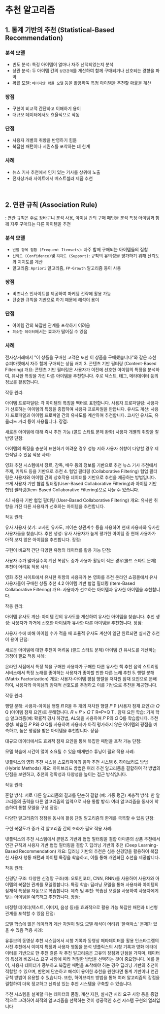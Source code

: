 # 추천 알고리즘

## 1. 통계 기반의 추천 (Statistical-Based Recommendation)

### 분석 모델

- 빈도 분석: 특정 아이템이 얼마나 자주 선택되었는지 분석
- 상관 분석: 두 아이템 간의 `상관관계`를 계산하여 함께 구매되거나 선호되는 경향을 파악
- 확률 모델: `베이지안 확률 모델` 등을 활용하여 특정 아이템을 추천할 확률을 계산

### 장점

- 구현이 비교적 간단하고 이해하기 용이
- 대규모 데이터에서도 효율적으로 작동

### 단점

- 사용자 개별의 취향을 반영하기 힘듦
- 복잡한 패턴이나 시퀀스를 포착하는 데 한계

### 사례

- 뉴스 기사 추천에서 인기 있는 기사를 상위에 노출
- 전자상거래 사이트에서 베스트셀러 제품 추천

<br>

## 2. 연관 규칙 (Association Rule)

: 연관 규칙은 주로 장바구니 분석 사용, 아이템 간의 구매 패턴을 분석 특정 아이템과 함께 자주 구매되는 다른 아이템을 추천

### 분석 모델

- `빈발 항목 집합 (Frequent Itemsets)`: 자주 함께 구매되는 아이템들의 집합
- `신뢰도 (Confidence)`및 `지지도 (Support)`: 규칙의 유의성을 평가하기 위해 신뢰도와 지지도를 계산
- 알고리즘: `Apriori` 알고리즘, `FP-Growth` 알고리즘 등이 사용

### 장점

- 비즈니스 인사이트를 제공하여 마케팅 전략에 활용 가능
- 단순한 규칙을 기반으로 하기 때문에 해석이 용이

### 단점

- 아이템 간의 복잡한 관계를 포착하기 어려움
- `희소한 데이터`에서는 효과가 떨어질 수 있음

### 사례

전자상거래에서 "이 상품을 구매한 고객은 또한 이 상품을 구매했습니다"와 같은 추천
슈퍼마켓에서 자주 함께 구매되는 상품 배치 3. 콘텐츠 기반 필터링 (Content-Based Filtering)
개요: 콘텐츠 기반 필터링은 사용자가 이전에 선호한 아이템의 특징을 분석하여, 유사한 특징을 가진 다른 아이템을 추천합니다. 주로 텍스트, 태그, 메타데이터 등의 정보를 활용합니다.

작동 원리:

아이템 프로파일링: 각 아이템의 특징을 벡터로 표현합니다.
사용자 프로파일링: 사용자가 선호하는 아이템의 특징을 종합하여 사용자 프로파일을 만듭니다.
유사도 계산: 사용자 프로파일과 아이템 프로파일 간의 유사도를 계산하여 추천합니다. 코사인 유사도, 유클리드 거리 등이 사용됩니다.
장점:

새로운 아이템에 대해 즉시 추천 가능 (콜드 스타트 문제 완화)
사용자 개별의 취향을 잘 반영
단점:

아이템의 특징을 충분히 표현하기 어려운 경우 성능 저하
사용자 취향이 다양할 경우 제한적일 수 있음
적용 사례:

영화 추천 시스템에서 장르, 감독, 배우 등의 정보를 기반으로 추천
뉴스 기사 추천에서 주제, 키워드 등을 기반으로 추천 4. 협업 필터링 (Collaborative Filtering)
협업 필터링은 사용자와 아이템 간의 상호작용 데이터를 기반으로 추천을 제공하는 방법입니다. 크게 사용자 기반 협업 필터링(User-Based Collaborative Filtering)과 아이템 기반 협업 필터링(Item-Based Collaborative Filtering)으로 나눌 수 있습니다.

4.1 사용자 기반 협업 필터링 (User-Based Collaborative Filtering)
개요: 유사한 취향을 가진 다른 사용자가 선호하는 아이템을 추천합니다.

작동 원리:

유사 사용자 찾기: 코사인 유사도, 피어슨 상관계수 등을 사용하여 현재 사용자와 유사한 사용자들을 찾습니다.
추천 생성: 유사 사용자가 높게 평가한 아이템 중 현재 사용자가 아직 보지 않은 아이템을 추천합니다.
장점:

구현이 비교적 간단
다양한 유형의 데이터를 활용 가능
단점:

사용자 수가 많아질수록 계산 복잡도 증가
사용자 활동이 적은 경우(콜드 스타트 문제) 추천이 어려움
적용 사례:

영화 추천 사이트에서 유사한 취향의 사용자가 본 영화를 추천
온라인 쇼핑몰에서 유사 사용자들이 구매한 상품 추천
4.2 아이템 기반 협업 필터링 (Item-Based Collaborative Filtering)
개요: 사용자가 선호하는 아이템과 유사한 아이템을 추천합니다.

작동 원리:

아이템 유사도 계산: 아이템 간의 유사도를 계산하여 유사한 아이템을 찾습니다.
추천 생성: 사용자가 과거에 선호한 아이템과 유사한 다른 아이템을 추천합니다.
장점:

사용자 수에 비해 아이템 수가 적을 때 효율적
유사도 계산이 일단 완료되면 실시간 추천이 용이
단점:

새로운 아이템에 대한 추천이 어려움 (콜드 스타트 문제)
아이템 간 유사도를 계산하는 과정이 필요
적용 사례:

온라인 서점에서 특정 책을 구매한 사용자가 구매한 다른 유사한 책 추천
음악 스트리밍 서비스에서 특정 노래를 좋아하는 사용자가 좋아할 만한 다른 노래 추천 5. 행렬 분해 (Matrix Factorization)
개요: 사용자-아이템 평점 행렬을 저차원 잠재 요인으로 분해하여, 사용자와 아이템의 잠재적 선호도를 추정하고 이를 기반으로 추천을 제공합니다.

작동 원리:

행렬 분해: 사용자-아이템 행렬
𝑅
R을 두 개의 저차원 행렬
𝑃
P (사용자 잠재 요인)과
𝑄
Q (아이템 잠재 요인)로 분해합니다.
𝑅
≈
𝑃
×
𝑄
𝑇
R≈P×Q
T
.
잠재 요인 학습: 기계 학습 알고리즘(예: 확률적 경사 하강법, ALS)을 사용하여
𝑃
P와
𝑄
Q를 학습합니다.
추천 생성: 학습된
𝑃
P와
𝑄
Q를 사용하여 사용자가 아직 평가하지 않은 아이템의 평점을 예측하고, 높은 평점을 받은 아이템을 추천합니다.
장점:

대규모 데이터에서도 효과적
잠재 요인을 통해 복잡한 패턴을 포착 가능
단점:

모델 학습에 시간이 많이 소요될 수 있음
매개변수 튜닝이 필요
적용 사례:

넷플릭스의 영화 추천 시스템
스포티파이의 음악 추천 시스템 6. 하이브리드 방법 (Hybrid Methods)
개요: 하이브리드 방법은 여러 추천 알고리즘을 결합하여 각 방법의 단점을 보완하고, 추천의 정확성과 다양성을 높이는 접근 방식입니다.

작동 원리:

혼합 방식: 서로 다른 알고리즘의 결과를 단순히 결합 (예: 가중 평균)
계층적 방식: 한 알고리즘의 출력을 다른 알고리즘의 입력으로 사용
통합 방식: 여러 알고리즘을 동시에 학습하여 통합 모델을 구성
장점:

다양한 알고리즘의 장점을 동시에 활용
단일 알고리즘의 한계를 극복할 수 있음
단점:

구현 복잡도가 증가
각 알고리즘 간의 조화가 필요
적용 사례:

넷플릭스의 추천 시스템에서 콘텐츠 기반과 협업 필터링을 결합
아마존의 상품 추천에서 연관 규칙과 사용자 기반 협업 필터링을 결합 7. 딥러닝 기반의 추천 (Deep Learning-Based Recommendation)
개요: 딥러닝 기반의 추천은 심층 신경망을 활용하여 복잡한 사용자 행동 패턴과 아이템 특징을 학습하고, 이를 통해 개인화된 추천을 제공합니다.

작동 원리:

신경망 구조: 다양한 신경망 구조(예: 오토인코더, CNN, RNN)를 사용하여 사용자와 아이템의 복잡한 관계를 모델링합니다.
특징 학습: 딥러닝 모델을 통해 사용자와 아이템의 잠재적 특징을 자동으로 학습합니다.
예측 및 추천: 학습된 모델을 사용하여 사용자에게 맞는 아이템을 예측하고 추천합니다.
장점:

비정형 데이터(텍스트, 이미지, 음성 등)를 효과적으로 활용 가능
복잡한 패턴과 비선형 관계를 포착할 수 있음
단점:

모델 학습에 많은 데이터와 계산 자원이 필요
모델 해석이 어려워 '블랙박스' 문제가 있을 수 있음
적용 사례:

유튜브의 동영상 추천 시스템에서 시청 기록과 동영상 메타데이터를 활용
인스타그램의 사진 추천에서 이미지 특징과 사용자 행동을 분석
넷플릭스의 시청 기록과 영화 메타데이터를 기반으로 한 추천
결론
각 추천 알고리즘은 고유의 장점과 단점을 가지며, 데이터의 특성과 비즈니스 요구 사항에 따라 적절한 방법을 선택하는 것이 중요합니다. 예를 들어, 사용자 데이터가 풍부하고 복잡한 패턴을 포착해야 하는 경우 딥러닝 기반의 추천이 적합할 수 있으며, 반면에 단순하고 해석이 용이한 추천을 원한다면 통계 기반이나 연관 규칙 방법이 유용할 수 있습니다. 또한, 하이브리드 방법을 통해 여러 알고리즘의 강점을 결합하여 더욱 정교하고 신뢰성 있는 추천 시스템을 구축할 수 있습니다.

추천 시스템을 설계할 때는 데이터의 품질, 계산 자원, 실시간 처리 요구 사항 등을 종합적으로 고려하여 최적의 알고리즘을 선택하는 것이 성공적인 추천 시스템 구현의 열쇠입니다
